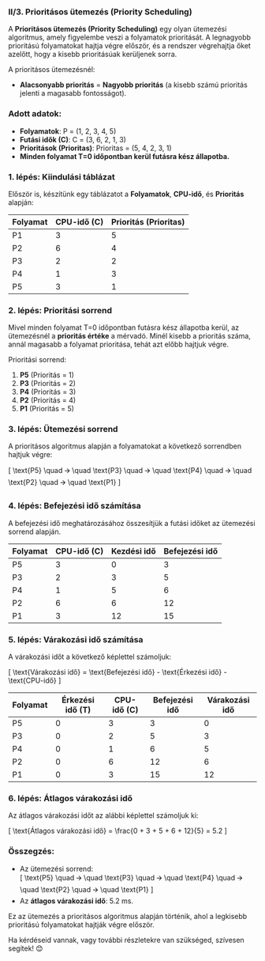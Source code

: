 ### **II/3. Prioritásos ütemezés (Priority Scheduling)**

A **Prioritásos ütemezés (Priority Scheduling)** egy olyan ütemezési algoritmus, amely figyelembe veszi a folyamatok prioritását. A legnagyobb prioritású folyamatokat hajtja végre először, és a rendszer végrehajtja őket azelőtt, hogy a kisebb prioritásúak kerüljenek sorra.

A prioritásos ütemezésnél:
- **Alacsonyabb prioritás** = **Nagyobb prioritás** (a kisebb számú prioritás jelenti a magasabb fontosságot).

### **Adott adatok:**

- **Folyamatok**: P = (1, 2, 3, 4, 5)
- **Futási idők (C)**: C = (3, 6, 2, 1, 3)
- **Prioritások (Prioritas)**: Prioritas = (5, 4, 2, 3, 1)
- **Minden folyamat T=0 időpontban kerül futásra kész állapotba.**

### **1. lépés: Kiindulási táblázat**

Először is, készítünk egy táblázatot a **Folyamatok**, **CPU-idő**, és **Prioritás** alapján:

| Folyamat | CPU-idő (C) | Prioritás (Prioritas) |
|----------|-------------|-----------------------|
| P1       | 3           | 5                     |
| P2       | 6           | 4                     |
| P3       | 2           | 2                     |
| P4       | 1           | 3                     |
| P5       | 3           | 1                     |

### **2. lépés: Prioritási sorrend**

Mivel minden folyamat T=0 időpontban futásra kész állapotba kerül, az ütemezésnél a **prioritás értéke** a mérvadó. Minél kisebb a prioritás száma, annál magasabb a folyamat prioritása, tehát azt előbb hajtjuk végre.

Prioritási sorrend:
1. **P5** (Prioritás = 1)
2. **P3** (Prioritás = 2)
3. **P4** (Prioritás = 3)
4. **P2** (Prioritás = 4)
5. **P1** (Prioritás = 5)

### **3. lépés: Ütemezési sorrend**

A prioritásos algoritmus alapján a folyamatokat a következő sorrendben hajtjuk végre:

\[
\text{P5} \quad 🡪 \quad \text{P3} \quad 🡪 \quad \text{P4} \quad 🡪 \quad \text{P2} \quad 🡪 \quad \text{P1}
\]

### **4. lépés: Befejezési idő számítása**

A befejezési idő meghatározásához összesítjük a futási időket az ütemezési sorrend alapján.

| Folyamat | CPU-idő (C) | Kezdési idő | Befejezési idő |
|----------|-------------|-------------|----------------|
| P5       | 3           | 0           | 3              |
| P3       | 2           | 3           | 5              |
| P4       | 1           | 5           | 6              |
| P2       | 6           | 6           | 12             |
| P1       | 3           | 12          | 15             |

### **5. lépés: Várakozási idő számítása**

A várakozási időt a következő képlettel számoljuk:

\[
\text{Várakozási idő} = \text{Befejezési idő} - \text{Érkezési idő} - \text{CPU-idő}
\]

| Folyamat | Érkezési idő (T) | CPU-idő (C) | Befejezési idő | Várakozási idő |
|----------|------------------|-------------|----------------|----------------|
| P5       | 0                | 3           | 3              | 0              |
| P3       | 0                | 2           | 5              | 3              |
| P4       | 0                | 1           | 6              | 5              |
| P2       | 0                | 6           | 12             | 6              |
| P1       | 0                | 3           | 15             | 12             |

### **6. lépés: Átlagos várakozási idő**

Az átlagos várakozási időt az alábbi képlettel számoljuk ki:

\[
\text{Átlagos várakozási idő} = \frac{0 + 3 + 5 + 6 + 12}{5} = 5.2
\]

### **Összegzés**:

- Az ütemezési sorrend:  
  \[
  \text{P5} \quad 🡪 \quad \text{P3} \quad 🡪 \quad \text{P4} \quad 🡪 \quad \text{P2} \quad 🡪 \quad \text{P1}
  \]
- Az **átlagos várakozási idő**: 5.2 ms.

Ez az ütemezés a prioritásos algoritmus alapján történik, ahol a legkisebb prioritású folyamatokat hajtják végre először.

Ha kérdéseid vannak, vagy további részletekre van szükséged, szívesen segítek! 😊